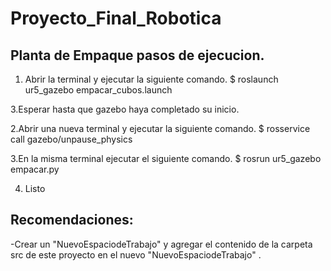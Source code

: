 # Proyecto_Final_Robotica
## Planta de Empaque pasos de ejecucion.
1. Abrir la terminal y ejecutar la siguiente comando.
$ roslaunch ur5_gazebo empacar_cubos.launch

3.Esperar hasta que gazebo haya completado su inicio.

2.Abrir una nueva terminal y ejecutar la siguiente comando.
$ rosservice call gazebo/unpause_physics

3.En la misma terminal ejecutar el siguiente comando.
$ rosrun ur5_gazebo empacar.py

4. Listo

## Recomendaciones:
-Crear un "NuevoEspaciodeTrabajo" y agregar el contenido de la carpeta src de este proyecto en el nuevo "NuevoEspaciodeTrabajo" .


